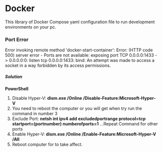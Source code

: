 # Docker
This library of Docker Compose yaml configuration file to run development environments on your pc.


### Port Error
Error invoking remote method 'docker-start-container': Error: (HTTP code 500) server error - Ports are not available: exposing port TCP 0.0.0.0:1433 -> 0.0.0.0:0: listen tcp 0.0.0.0:1433: bind: An attempt was made to access a socket in a way forbidden by its access permissions.

##### Solution
**PowerShell**
1. Disable Hyper-V: **dism.exe /Online /Disable-Feature:Microsoft-Hyper-V**
2. You need to reboot the computer or you will get when try run the command in number 3
3. Exclude Port: **netsh int ipv4 add excludedportrange protocol=tcp startport=(portnumber) numberofports=1**
...Repeat Command for other ports
4. Enable Hyper-V: **dism.exe /Online /Enable-Feature:Microsoft-Hyper-V /All**
5. Reboot computer for to take affect.